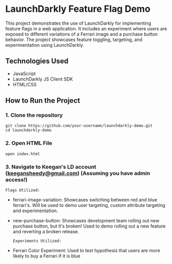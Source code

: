 # LaunchDarkly Feature Flag Demo

This project demonstrates the use of LaunchDarkly for implementing feature flags in a web application. It includes an experiment where users are exposed to different variations of a Ferrari image and a purchase button behavior. The project showcases feature toggling, targeting, and experimentation using LaunchDarkly.

## Technologies Used
- JavaScript
- LaunchDarkly JS Client SDK
- HTML/CSS

## How to Run the Project

### 1. Clone the repository
   ```
   git clone https://github.com/your-username/launchdarkly-demo.git
   cd launchdarkly-demo
   ```

### 2. Open HTML File
   ```
   open index.html
   ```

### 3. Navigate to Keegan's LD account (keegansheedy@gmail.com) (Assuming you have admin access!)
   ```
   Flags Utilized:
   ```
- ferrari-image-variation: Showcases switching between red and blue ferrari's. Will be used to demo user targeting, custom attribute targeting and experimentation. 
- new-purchase-button: Showcases development team rolling out new purchase button, but it's broken! Used to demo rolling out a new feature and reverting a broken release.  
  
   ```
   Experiments Utilized:
   ```
- Ferrari Color Experiment: Used to test hypothesis that users are more likely to buy a Ferrari if it is blue
   
